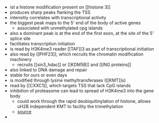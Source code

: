 - ist a histone modification present on [[histone 3]]
- produces sharp peaks flanking the TSS
- intensitiy correlates with transcriptional activity
- the biggest peak maps to the 5' end of the body of active genes
	- associated with unmethylated cpg islands 
- also a dominant peak is at the end of the first exon, at the site of the 5' splice site 
- facilitates transcription initiation 
- is read by H3K4me3 reader [[TAF]]3 as part of transcriptional initiation 
- also read by [[PHF23]], which recruits the chromatin modification machinery
	- recruits [[sin3_hdac]] or [[KDM5B]] and [[ING proteins]]
- also linked to DNA damage and repair
- stable for ours or even days 
- is modified through lysine methyltransferases ([[KMT]]s)
- read by [[CXXC1]], which targets TSS that lack CpG islands 
- inhibition of proteasome can lead to spread of H3K4me3 into the gene body 
	- could work through the rapid deubiquitinylation of histone, allows uH2B independent KMT to facility the trimethylation
	- [source](https://doi.org/10.1016%2FS0021-9258%2817%2949885-1)
- 